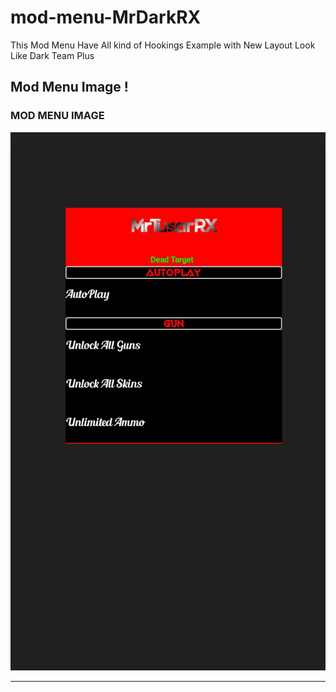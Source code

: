 # mod-menu-MrDarkRX
This Mod Menu Have All kind of Hookings Example with New Layout Look Like Dark Team Plus 
## Mod Menu Image !
### MOD MENU IMAGE
![LGLGUI](https://raw.githubusercontent.com/MrTusarRX/mod-menu-MrDarkRX/main/IMG_20231103_121904.jpg)
***
